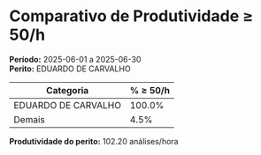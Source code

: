 # Comparativo de Produtividade ≥ 50/h

**Período:** 2025-06-01 a 2025-06-30  
**Perito:** EDUARDO DE CARVALHO

| Categoria | % ≥ 50/h |
|-----------|-------------------|
| EDUARDO DE CARVALHO | 100.0% |
| Demais    | 4.5% |

**Produtividade do perito:** 102.20 análises/hora
